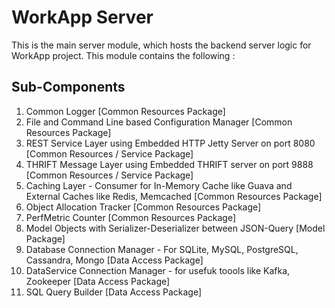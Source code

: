 # WorkApp Server

This is the main server module, which hosts the backend server logic for WorkApp project. This module contains the following : 

## Sub-Components

  1. Common Logger [Common Resources Package]
  2. File and Command Line based Configuration Manager [Common Resources Package]
  3. REST Service Layer using Embedded HTTP Jetty Server on port 8080 [Common Resources / Service Package]
  4. THRIFT Message Layer using Embedded THRIFT server on port 9888 [Common Resources / Service Package]
  5. Caching Layer - Consumer for In-Memory Cache like Guava and External Caches like Redis, Memcached [Common Resources Package]
  6. Object Allocation Tracker [Common Resources Package]
  7. PerfMetric Counter [Common Resources Package] 
  8. Model Objects with Serializer-Deserializer between JSON-Query [Model Package] 
  9. Database Connection Manager - For SQLite, MySQL, PostgreSQL, Cassandra, Mongo [Data Access Package]
  10. DataService Connection Manager - for usefuk toools like Kafka, Zookeeper [Data Access Package]
  11. SQL Query Builder [Data Access Package]
